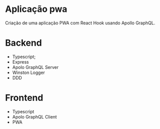 # Aplicação pwa
Criação de uma aplicação PWA com React Hook usando Apollo GraphQL.

# Backend
- Typescript;
- Express
- Apolo GraphQL Server
- Winston Logger
- DDD

# Frontend
- Typescript
- Apolo GraphQL Client
- PWA
